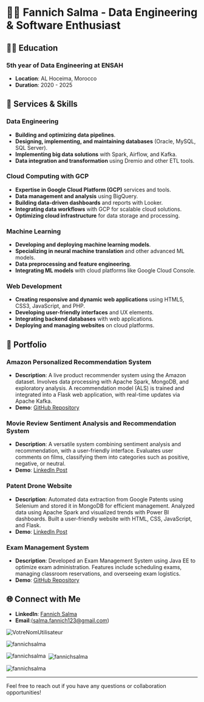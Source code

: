 # 🧑‍💻 Fannich Salma - Data Engineering & Software Enthusiast

## 👨‍🎓 Education
### 5th year of Data Engineering at ENSAH
* **Location**: AL Hoceima, Morocco
* **Duration**: 2020 - 2025

## 🔧 Services & Skills

### Data Engineering
- **Building and optimizing data pipelines**.
- **Designing, implementing, and maintaining databases** (Oracle, MySQL, SQL Server).
- **Implementing big data solutions** with Spark, Airflow, and Kafka.
- **Data integration and transformation** using Dremio and other ETL tools.

### Cloud Computing with GCP
- **Expertise in Google Cloud Platform (GCP)** services and tools.
- **Data management and analysis** using BigQuery.
- **Building data-driven dashboards** and reports with Looker.
- **Integrating data workflows** with GCP for scalable cloud solutions.
- **Optimizing cloud infrastructure** for data storage and processing.

### Machine Learning
- **Developing and deploying machine learning models**.
- **Specializing in neural machine translation** and other advanced ML models.
- **Data preprocessing and feature engineering**.
- **Integrating ML models** with cloud platforms like Google Cloud Console.

### Web Development
- **Creating responsive and dynamic web applications** using HTML5, CSS3, JavaScript, and PHP.
- **Developing user-friendly interfaces** and UX elements.
- **Integrating backend databases** with web applications.
- **Deploying and managing websites** on cloud platforms.

## 📂 Portfolio

### Amazon Personalized Recommendation System
- **Description**: A live product recommender system using the Amazon dataset. Involves data processing with Apache Spark, MongoDB, and exploratory analysis. A recommendation model (ALS) is trained and integrated into a Flask web application, with real-time updates via Apache Kafka.
- **Demo**: [GitHub Repository](https://github.com/fannichsalma/Amazon-Recommendation-System/tree/main)

### Movie Review Sentiment Analysis and Recommendation System
- **Description**: A versatile system combining sentiment analysis and recommendation, with a user-friendly interface. Evaluates user comments on films, classifying them into categories such as positive, negative, or neutral.
- **Demo**: [LinkedIn Post](https://lnkd.in/eHyuKQ3u)

### Patent Drone Website
- **Description**: Automated data extraction from Google Patents using Selenium and stored it in MongoDB for efficient management. Analyzed data using Apache Spark and visualized trends with Power BI dashboards. Built a user-friendly website with HTML, CSS, JavaScript, and Flask.
- **Demo**: [LinkedIn Post](https://www.linkedin.com/feed/update/urn:li:activity:7203405905869094913/)

### Exam Management System
- **Description**: Developed an Exam Management System using Java EE to optimize exam administration. Features include scheduling exams, managing classroom reservations, and overseeing exam logistics.
- **Demo**: [GitHub Repository](https://github.com/fannichsalma/Exam-management/tree/main)


## 🌐 Connect with Me
- **LinkedIn**: [Fannich Salma](www.linkedin.com/in/salma-fannich)
- **Email**:(salma.fannich123@gmail.com)

<p align="left"> <img src="https://komarev.com/ghpvc/?username=VotreNomUtilisateur&label=Profile%20views&color=0e75b6&style=flat" alt="VotreNomUtilisateur" /> </p>

<p align="left"> <img src="https://komarev.com/ghpvc/?username=fannichsalma&label=Profile%20views&color=0e75b6&style=flat" alt="fannichsalma" /> </p>

<p><img align="left" src="https://github-readme-stats.vercel.app/api/top-langs?username=fannichsalma&show_icons=true&locale=en&layout=compact" alt="fannichsalma" /></p>

<p>&nbsp;<img align="center" src="https://github-readme-stats.vercel.app/api?username=fannichsalma&show_icons=true&locale=en" alt="fannichsalma" /></p>

<p><img align="center" src="https://github-readme-streak-stats.herokuapp.com/?user=fannichsalma&" alt="fannichsalma" /></p>

---

Feel free to reach out if you have any questions or collaboration opportunities!

